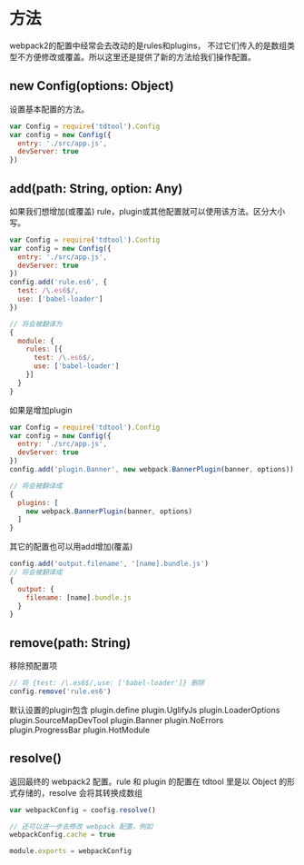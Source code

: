 # 方法

webpack2的配置中经常会去改动的是rules和plugins， 不过它们传入的是数组类型不方便修改或覆盖。所以这里还是提供了新的方法给我们操作配置。

## new Config(options: Object)
设置基本配置的方法。
```js
var Config = require('tdtool').Config
var config = new Config({
  entry: './src/app.js',
  devServer: true
})
```

## add(path: String, option: Any)

如果我们想增加(或覆盖) rule，plugin或其他配置就可以使用该方法。区分大小写。
```js
var Config = require('tdtool').Config
var config = new Config({
  entry: './src/app.js',
  devServer: true
})
config.add('rule.es6', {
  test: /\.es6$/,
  use: ['babel-loader']
})

// 将会被翻译为
{
  module: {
    rules: [{
      test: /\.es6$/,
      use: ['babel-loader']
    }]
  }
}
```
如果是增加plugin
```js
var Config = require('tdtool').Config
var config = new Config({
  entry: './src/app.js',
  devServer: true
})
config.add('plugin.Banner', new webpack.BannerPlugin(banner, options))

// 将会被翻译成
{
  plugins: [
    new webpack.BannerPlugin(banner, options)
  ]
}
```
其它的配置也可以用add增加(覆盖)
```js
config.add('output.filename', '[name].bundle.js')
// 将会被翻译成
{
  output: {
    filename: [name].bundle.js
  }
}
```

## remove(path: String)

移除预配置项
```js
// 将 {test: /\.es6$/,use: ['babel-loader']} 删除
config.remove('rule.es6')
```
默认设置的plugin包含
  plugin.define
  plugin.UglifyJs
  plugin.LoaderOptions
  plugin.SourceMapDevTool
  plugin.Banner
  plugin.NoErrors
  plugin.ProgressBar
  plugin.HotModule

## resolve()

返回最终的 webpack2 配置。rule 和 plugin 的配置在 tdtool 里是以 Object 的形式存储的，resolve 会将其转换成数组
```js
var webpackConfig = coofig.resolve()

// 还可以进一步去修改 webpack 配置，例如
webpackConfig.cache = true

module.exports = webpackConfig
```
